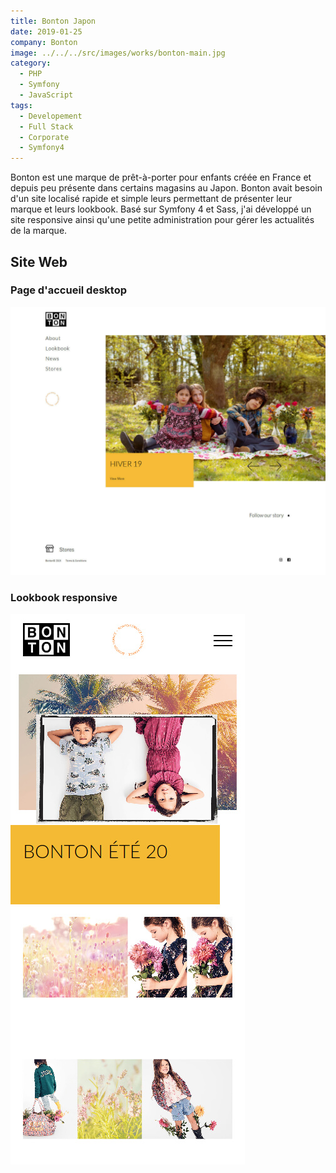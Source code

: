 ```yaml
---
title: Bonton Japon
date: 2019-01-25
company: Bonton
image: ../../../src/images/works/bonton-main.jpg
category:
  - PHP
  - Symfony
  - JavaScript
tags:
  - Developement
  - Full Stack
  - Corporate
  - Symfony4
---
```


Bonton est une marque de prêt-à-porter pour enfants créée en France et depuis peu présente dans certains magasins au Japon. Bonton avait besoin d'un site localisé rapide et simple leurs permettant de présenter leur marque et leurs lookbook. Basé sur Symfony 4 et Sass, j'ai développé un site responsive ainsi qu'une petite administration pour gérer les actualités de la marque.

## Site Web

### Page d'accueil desktop

![Bonton accueil](./bonton_01.jpg)

### Lookbook responsive

![Bonton Lookbook responsive](./bonton_02.jpg)
